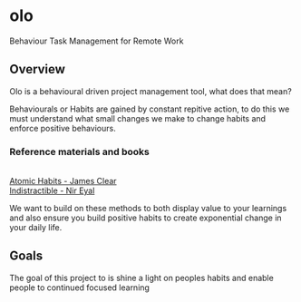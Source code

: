 # olo
Behaviour Task Management for Remote Work

## Overview

Olo is a behavioural driven project management tool, what does that mean? 

Behaviourals or Habits are gained by constant repitive action, to do this we must understand what small changes we make to change habits and enforce positive behaviours.

### Reference materials and books 
<br /> [Atomic Habits - James Clear](http://tiny.cc/hxlzsz)
<br /> [Indistractible - Nir Eyal](http://tiny.cc/lxlzsz)

We want to build on these methods to both display value to your learnings and also ensure you build positive habits to create exponential change in your daily life.

## Goals

The goal of this project to is shine a light on peoples habits and enable people to continued focused learning




